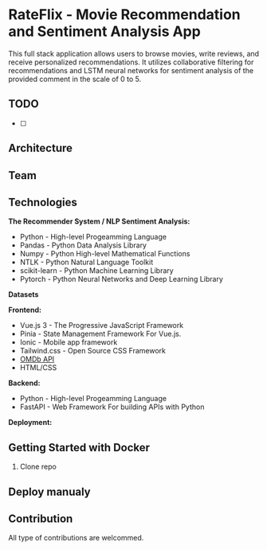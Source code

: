 # RateFlix - Movie Recommendation and Sentiment Analysis App

This full stack application allows users to browse movies, write reviews, and receive personalized recommendations. It utilizes collaborative filtering for recommendations and LSTM neural networks for sentiment analysis of the provided comment in the scale of 0 to 5.

## TODO
- [ ]

## Architecture


## Team


## Technologies
**The Recommender System / NLP Sentiment Analysis:**
- Python - High-level Progeamming Language
- Pandas - Python Data Analysis Library
- Numpy  - Python High-level Mathematical Functions
- NTLK   - Python Natural Language Toolkit
- scikit-learn - Python Machine Learning Library
- Pytorch - Python Neural Networks and Deep Learning Library

**Datasets**

**Frontend:**
- Vue.js 3 - The Progressive JavaScript Framework 
- Pinia - State Management Framework For Vue.js.
- Ionic - Mobile app framework
- Tailwind.css - Open Source CSS Framework
- [OMDb API](https://www.omdbapi.com/)
- HTML/CSS

**Backend:** 
- Python - High-level Progeamming Language
- FastAPI -  Web Framework For building APIs with Python

**Deployment:**



## Getting Started with Docker

1. Clone repo


## Deploy manualy


## Contribution
All type of contributions are welcommed.
